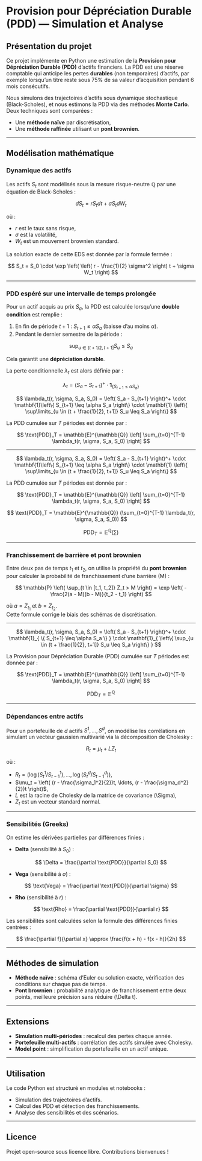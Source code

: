 # Provision pour Dépréciation Durable (PDD) — Simulation et Analyse

## Présentation du projet

Ce projet implémente en Python une estimation de la **Provision pour Dépréciation Durable (PDD)** d’actifs financiers. La PDD est une réserve comptable qui anticipe les pertes **durables** (non temporaires) d’actifs, par exemple lorsqu’un titre reste sous 75% de sa valeur d’acquisition pendant 6 mois consécutifs.

Nous simulons des trajectoires d’actifs sous dynamique stochastique (Black-Scholes), et nous estimons la PDD via des méthodes **Monte Carlo**. Deux techniques sont comparées :  
- Une **méthode naïve** par discrétisation,  
- Une **méthode raffinée** utilisant un **pont brownien**.

---

## Modélisation mathématique

### Dynamique des actifs

Les actifs $S_t$ sont modélisés sous la mesure risque-neutre $\mathbb{Q}$ par une équation de Black-Scholes :

$$
dS_t = r S_t dt + \sigma S_t dW_t
$$

où :
- $r$ est le taux sans risque,
- $\sigma$ est la volatilité,
- $W_t$ est un mouvement brownien standard.

La solution exacte de cette EDS est donnée par la formule fermée :

$$
S_t = S_0 \cdot \exp \left( \left( r - \frac{1}{2} \sigma^2 \right) t + \sigma W_t \right)
$$

---

### PDD espéré sur une intervalle de temps prolongée

Pour un actif acquis au prix $S_a$, la PDD est calculée lorsqu’une **double condition** est remplie :  
1. En fin de période $t+1$ : $S_{t+1} \leq \alpha S_a$ (baisse d’au moins $\alpha$).  
2. Pendant le dernier semestre de la période :  

$$
\sup_{u \in (t + 1/2, t+1]} S_u \leq S_a
$$

Cela garantit une **dépréciation durable**.

La perte conditionnelle $\lambda_t$ est alors définie par :

$$ \lambda_t = (S_a - S_{t+1})^+ \cdot \mathbf{1}_{\{ S_{t+1} \leq \alpha S_a \}} $$


$$
\lambda_t(r, \sigma, S_a, S_0) = \left( S_a - S_{t+1} \right)^+ \cdot \mathbf{1}\left\{ S_{t+1} \leq \alpha S_a \right\} \cdot \mathbf{1} \left\{ \sup\limits_{u \in (t + \frac{1}{2}, t+1]} S_u \leq S_a \right\}
$$

La PDD cumulée sur $T$ périodes est donnée par :

$$
\text{PDD}_T = \mathbb{E}^{\mathbb{Q}} \left[ \sum_{t=0}^{T-1} \lambda_t(r, \sigma, S_a, S_0) \right]
$$

---



$$
\lambda_t(r, \sigma, S_a, S_0) = \left( S_a - S_{t+1} \right)^+ \cdot \mathbf{1}\left\{ S_{t+1} \leq \alpha S_a \right\} \cdot \mathbf{1} \left\{ \sup\limits_{u \in (t + \frac{1}{2}, t+1]} S_u \leq S_a \right\}
$$

La PDD cumulée sur $T$ périodes est donnée par :

$$
\text{PDD}_T = \mathbb{E}^{\mathbb{Q}} \left[ \sum_{t=0}^{T-1} \lambda_t(r, \sigma, S_a, S_0) \right]
$$




$$
\text{PDD}_T = \mathbb{E}^{\mathbb{Q}} (\sum_{t=0}^{T-1} \lambda_t(r, \sigma, S_a, S_0))
$$


$$
\text{PDD}_T = \mathbb{E}^{\mathbb{Q}} (\sum )
$$

--- 



### Franchissement de barrière et pont brownien

Entre deux pas de temps $t_1$ et $t_2$, on utilise la propriété du **pont brownien** pour calculer la probabilité de franchissement d’une barrière \(M\) :

$$
\mathbb{P} \left( \sup_{t \in [t_1, t_2]} Z_t > M \right) = \exp \left( - \frac{2(a - M)(b - M)}{t_2 - t_1} \right)
$$

où $a = Z_{t_1}$ et $b = Z_{t_2}$.  
Cette formule corrige le biais des schémas de discrétisation.

---

$$
\lambda_t(r, \sigma, S_a, S_0) = \left( S_a - S_{t+1} \right)^+ \cdot \mathbf{1}_{ \{ S_{t+1} \leq \alpha S_a \} } \cdot \mathbf{1}_{ \left\{ \sup_{u \in (t + \frac{1}{2}, t+1]} S_u \leq S_a \right\} }
$$

La Provision pour Dépréciation Durable (PDD) cumulée sur $T$ périodes est donnée par :  

$$
\text{PDD}_T = \mathbb{E}^{\mathbb{Q}} \left[ \sum_{t=0}^{T-1} \lambda_t(r, \sigma, S_a, S_0) \right]
$$




$$
\text{PDD}_T = \mathbb{E}^{\mathbb{Q}} 
$$

---

### Dépendances entre actifs

Pour un portefeuille de $d$ actifs $S^1, \ldots, S^d$, on modélise les corrélations en simulant un vecteur gaussien multivarié via la décomposition de Cholesky :

$$
R_t = \mu_t + L Z_t
$$

où :
- $R_t = (\log(S^1_t/S^1_{t-1}), \ldots, \log(S^d_t/S^d_{t-1}))$,
- $\mu_t = \left( (r - \frac{\sigma_1^2}{2})t, \ldots, (r - \frac{\sigma_d^2}{2})t \right)$,
- $L$ est la racine de Cholesky de la matrice de covariance \(\Sigma\),
- $Z_t$ est un vecteur standard normal.

---

### Sensibilités (Greeks)

On estime les dérivées partielles par différences finies :  

- **Delta** (sensibilité à $S_0$) :

$$
\Delta = \frac{\partial \text{PDD}}{\partial S_0}
$$

- **Vega** (sensibilité à $\sigma$) :

$$
\text{Vega} = \frac{\partial \text{PDD}}{\partial \sigma}
$$

- **Rho** (sensibilité à $r$) :

$$
\text{Rho} = \frac{\partial \text{PDD}}{\partial r}
$$

Les sensibilités sont calculées selon la formule des différences finies centrées :

$$
\frac{\partial f}{\partial x} \approx \frac{f(x + h) - f(x - h)}{2h}
$$

---

## Méthodes de simulation

- **Méthode naïve** : schéma d’Euler ou solution exacte, vérification des conditions sur chaque pas de temps.
- **Pont brownien** : probabilité analytique de franchissement entre deux points, meilleure précision sans réduire \(\Delta t\).

---

## Extensions

- **Simulation multi-périodes** : recalcul des pertes chaque année.
- **Portefeuille multi-actifs** : corrélation des actifs simulée avec Cholesky.
- **Model point** : simplification du portefeuille en un actif unique.

---

## Utilisation

Le code Python est structuré en modules et notebooks :
- Simulation des trajectoires d’actifs.
- Calcul des PDD et détection des franchissements.
- Analyse des sensibilités et des scénarios.

---

## Licence

Projet open-source sous licence libre. Contributions bienvenues !

